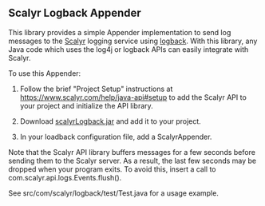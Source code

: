 Scalyr Logback Appender
---

This library provides a simple Appender implementation to send log messages to
the [Scalyr](https://www.scalyr.com) logging service using [logback](http://logback.qos.ch/).
With this library, any Java code which uses the log4j or logback APIs can easily integrate
with Scalyr.

To use this Appender:

1. Follow the brief "Project Setup" instructions at https://www.scalyr.com/help/java-api#setup to add the Scalyr
   API to your project and initialize the API library.

2. Download [scalyrLogback.jar](https://github.com/scalyr/scalyr-logback/raw/master/ant_dist/scalyrLogback.jar)
   and add it to your project.

3. In your loadback configuration file, add a ScalyrAppender.

Note that the Scalyr API library buffers messages for a few seconds before sending them to the Scalyr
server. As a result, the last few seconds may be dropped when your program exits. To avoid this,
insert a call to com.scalyr.api.logs.Events.flush().

See src/com/scalyr/logback/test/Test.java for a usage example.
